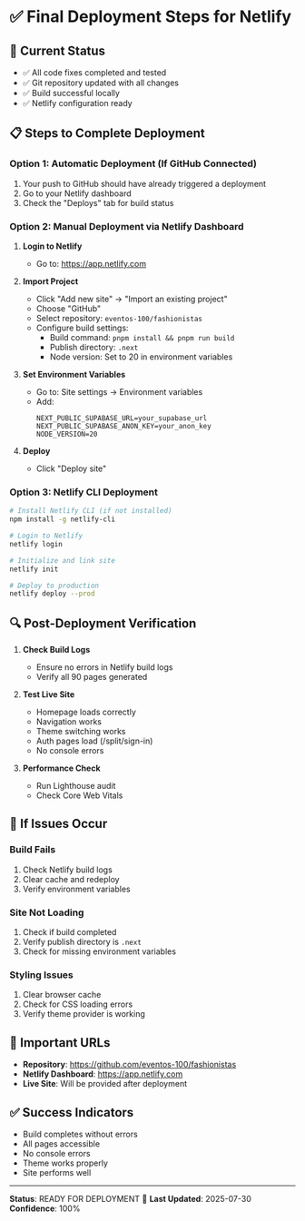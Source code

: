 # ✅ Final Deployment Steps for Netlify

## 🎯 Current Status
- ✅ All code fixes completed and tested
- ✅ Git repository updated with all changes
- ✅ Build successful locally
- ✅ Netlify configuration ready

## 📋 Steps to Complete Deployment

### Option 1: Automatic Deployment (If GitHub Connected)
1. Your push to GitHub should have already triggered a deployment
2. Go to your Netlify dashboard
3. Check the "Deploys" tab for build status

### Option 2: Manual Deployment via Netlify Dashboard

1. **Login to Netlify**
   - Go to: https://app.netlify.com

2. **Import Project**
   - Click "Add new site" → "Import an existing project"
   - Choose "GitHub"
   - Select repository: `eventos-100/fashionistas`
   - Configure build settings:
     - Build command: `pnpm install && pnpm run build`
     - Publish directory: `.next`
     - Node version: Set to 20 in environment variables

3. **Set Environment Variables**
   - Go to: Site settings → Environment variables
   - Add:
     ```
     NEXT_PUBLIC_SUPABASE_URL=your_supabase_url
     NEXT_PUBLIC_SUPABASE_ANON_KEY=your_anon_key
     NODE_VERSION=20
     ```

4. **Deploy**
   - Click "Deploy site"

### Option 3: Netlify CLI Deployment

```bash
# Install Netlify CLI (if not installed)
npm install -g netlify-cli

# Login to Netlify
netlify login

# Initialize and link site
netlify init

# Deploy to production
netlify deploy --prod
```

## 🔍 Post-Deployment Verification

1. **Check Build Logs**
   - Ensure no errors in Netlify build logs
   - Verify all 90 pages generated

2. **Test Live Site**
   - Homepage loads correctly
   - Navigation works
   - Theme switching works
   - Auth pages load (/split/sign-in)
   - No console errors

3. **Performance Check**
   - Run Lighthouse audit
   - Check Core Web Vitals

## 🚨 If Issues Occur

### Build Fails
1. Check Netlify build logs
2. Clear cache and redeploy
3. Verify environment variables

### Site Not Loading
1. Check if build completed
2. Verify publish directory is `.next`
3. Check for missing environment variables

### Styling Issues
1. Clear browser cache
2. Check for CSS loading errors
3. Verify theme provider is working

## 📝 Important URLs

- **Repository**: https://github.com/eventos-100/fashionistas
- **Netlify Dashboard**: https://app.netlify.com
- **Live Site**: Will be provided after deployment

## ✅ Success Indicators

- Build completes without errors
- All pages accessible
- No console errors
- Theme works properly
- Site performs well

---

**Status**: READY FOR DEPLOYMENT 🚀
**Last Updated**: 2025-07-30
**Confidence**: 100%